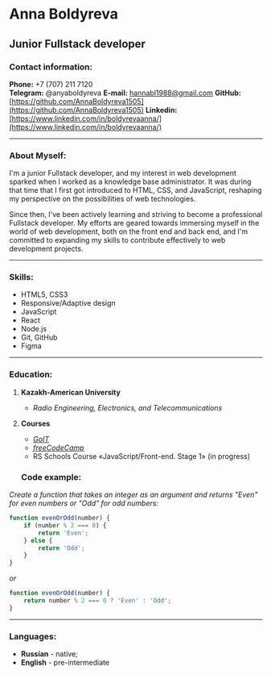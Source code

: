 # Anna Boldyreva
## Junior Fullstack developer

### Contact information:

**Phone:**  +7 (707) 211 7120  
**Telegram:**  @anyaboldyreva
**E-mail:**  hannabl1988@gmail.com 
**GitHub:** [https://github.com/AnnaBoldyreva1505](https://github.com/AnnaBoldyreva1505)
**Linkedin:** [https://www.linkedin.com/in/boldyrevaanna/](https://www.linkedin.com/in/boldyrevaanna/)

---

### About Myself:
I'm a junior Fullstack developer, and my interest in web development sparked when I worked as a knowledge base administrator. It was during that time that I first got introduced to HTML, CSS, and JavaScript, reshaping my perspective on the possibilities of web technologies.

Since then, I've been actively learning and striving to become a professional Fullstack developer. My efforts are geared towards immersing myself in the world of web development, both on the front end and back end, and I'm committed to expanding my skills to contribute effectively to web development projects.

---

### Skills:
- HTML5, CSS3 
- Responsive/Adaptive design
- JavaScript
- React
- Node.js
- Git, GitHub
- Figma

---

### Education:
1. **Kazakh-American University**
    - _Radio Engineering, Electronics, and Telecommunications_
2. **Courses**
   - _[GoIT](https://www.edu.goit.global/)_
   - _[freeCodeCamp](https://www.freecodecamp.org/)_
   -    RS Schools Course «JavaScript/Front-end. Stage 1» (in progress)

   ### Code example:
_Create a function that takes an integer as an argument and returns
"Even" for even numbers or "Odd" for odd numbers:_
```javascript
function evenOrOdd(number) {
	if (number % 2 === 0) {
		return 'Even';
	} else {
		return 'Odd';
	}
}
```
_or_
```javascript
function evenOrOdd(number) {
	return number % 2 === 0 ? 'Even' : 'Odd';
}
```

---

### Languages:

-   **Russian**  - native;
-   **English**  - pre-intermediate